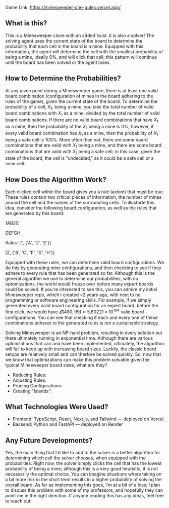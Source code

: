 Game Link: https://minesweeper-one-gules.vercel.app/

## What is this? 

This is a Minesweeper clone with an added twist: it is also a solver! The solving agent uses the current state of the board to determine the probability that each cell in the board is a mine. Equipped with this information, the agent will determine the cell with the smallest probability of being a mine, ideally 0%, and will click that cell; this pattern will continue until the board has been solved or the agent loses. 

## How to Determine the Probabilities?

At any given point during a Minesweeper game, there is at least one valid board combination (configuration of mines in the board adhering to the rules of the game), given the current state of the board. To determine the probability of a cell, $X_1$, being a mine, you take the total number of valid board combinations with $X_1$ as a mine, divided by the total number of valid board combinations. If there are no valid board combinations that have $X_1$ as a mine, then the probability of the $X_1$ being a mine is 0%; however, if every valid board combination has $X_1$ as a mine, then the probability of $X_1$ being a safe cell is 100%. More often than not, there are some board combinations that are valid with $X_1$ being a mine, and there are some board combinations that are valid with $X_1$ being a safe cell; in this case, given the state of the board, the cell is "undecided," as it could be a safe cell or a mine cell. 

## How Does the Algorithm Work? 

Each clicked cell within the board gives you a rule (axiom) that must be true. These rules contain two critical pieces of information, the number of mines around the cell and the names of the surrounding cells. To illustarte this idea, consider the following board configuration, as well as the rules that are generated by this board: 

1AB2C

DEFGH

Rules: 
[1, {'A', 'D', 'E'}]

[2, {'B', 'C', 'F', 'G', 'H'}]

Equipped with these rules, we can determine valid board configurations. We do this by generating mine configurations, and then checking to see if they adhere to every rule that has been generated so far. Although this is the general algorithm we use to determine our probabilities, with no optomizations, the world would freeze over before many expert boards could be solved. If you're interested to see this, you can admire my initial Minesweeper repo, which I created ~2 years ago, with next to no programming or software engineering skills. For example, if we simply generated every valid board configuration for an expert board, before the first click, we would have $𝑪(480, 99) \approx 5.60221 \times 10^{104}$ valid board configurations. You can see that checking if each and every one of these combinations adheres to the generated rules is not a sustainable strategy. 

Solving Minesweeper is an NP-hard problem, resulting in every solution out there ultimately running in exponential time. Although there are various optimizations that can and have been implemented, ultimately, the algorithm will fail to keep up with increasing board sizes. Luckily, the classic board setups are relatively small and can therfore be solved quickly. So, now that we know that optimizations can make this problem solvable given the typical Minesweeper board sizes, what are they? 

- Reducing Rules: 
- Adjusting Rules: 
- Pruning Configurations: 
- Creating "Islands": 

## What Technologies Were Used? 
- Frontend: TypeScript, React, Next.js, and Tailwind — deployed on Vercel
- Backend: Python and FastAPI — deployed on Render

## Any Future Developments? 

Yes, the main thing that I'd like to add to the solver is a better algorithm for determining which cell the solver chooses, when equipped with the probabilities. Right now, the solver simply clicks the cell that has the lowest probability of being a mine; although this is a very good heuristic, it is not necessarily the optimal choice. You can imagine situations where taking on a bit more risk in the short term results in a higher probability of solving the overall board. As far as implementing this goes, I'm at a bit of a loss; I plan to discuss this problem with some of my professors, and hopefully they can point me in the right direction. If anyone reading this has any ideas, feel free to reach out! 
